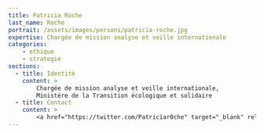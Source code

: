 ```yaml
---
title: Patricia Roche
last_name: Roche
portrait: /assets/images/persons/patricia-roche.jpg
expertise: Chargée de mission analyse et veille internationale
categories:
    - ethique
    - strategie
sections:
  - title: Identité
    content: >
        Chargée de mission analyse et veille internationale, 
        Ministère de la Transition écologique et solidaire
  - title: Contact
    content: >
        <a href="https://twitter.com/Patriciar0che" target="_blank" rel="noreferrer">Twitter</a>
---
```

